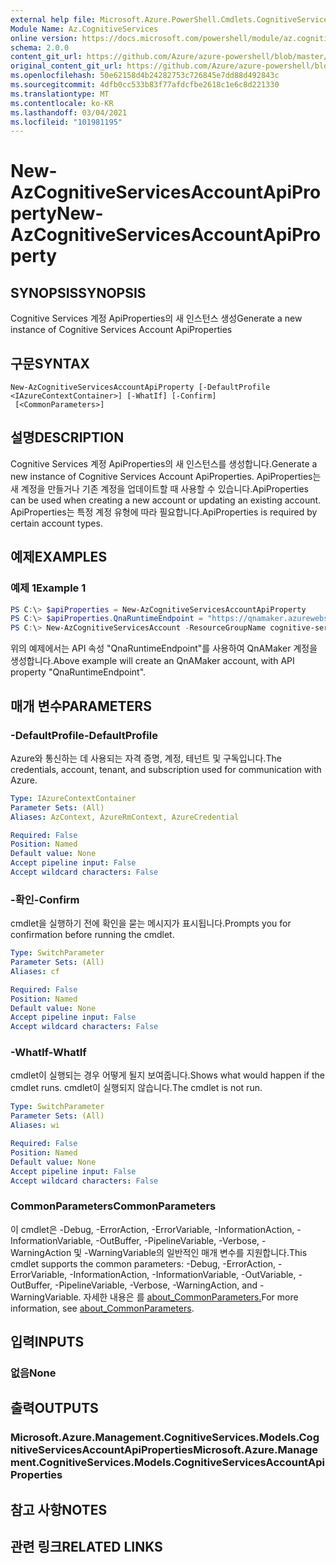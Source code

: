 ```yaml
---
external help file: Microsoft.Azure.PowerShell.Cmdlets.CognitiveServices.dll-Help.xml
Module Name: Az.CognitiveServices
online version: https://docs.microsoft.com/powershell/module/az.cognitiveservices/new-azcognitiveservicesaccountapiproperty
schema: 2.0.0
content_git_url: https://github.com/Azure/azure-powershell/blob/master/src/CognitiveServices/CognitiveServices/help/New-AzCognitiveServicesAccountApiProperty.md
original_content_git_url: https://github.com/Azure/azure-powershell/blob/master/src/CognitiveServices/CognitiveServices/help/New-AzCognitiveServicesAccountApiProperty.md
ms.openlocfilehash: 50e62158d4b24282753c726845e7dd88d492843c
ms.sourcegitcommit: 4dfb0cc533b83f77afdcfbe2618c1e6c8d221330
ms.translationtype: MT
ms.contentlocale: ko-KR
ms.lasthandoff: 03/04/2021
ms.locfileid: "101981195"
---
```

# <span data-ttu-id="11b36-101">New-AzCognitiveServicesAccountApiProperty</span><span class="sxs-lookup"><span data-stu-id="11b36-101">New-AzCognitiveServicesAccountApiProperty</span></span>

## <span data-ttu-id="11b36-102">SYNOPSIS</span><span class="sxs-lookup"><span data-stu-id="11b36-102">SYNOPSIS</span></span>
<span data-ttu-id="11b36-103">Cognitive Services 계정 ApiProperties의 새 인스턴스 생성</span><span class="sxs-lookup"><span data-stu-id="11b36-103">Generate a new instance of Cognitive Services Account ApiProperties</span></span>

## <span data-ttu-id="11b36-104">구문</span><span class="sxs-lookup"><span data-stu-id="11b36-104">SYNTAX</span></span>

```
New-AzCognitiveServicesAccountApiProperty [-DefaultProfile <IAzureContextContainer>] [-WhatIf] [-Confirm]
 [<CommonParameters>]
```

## <span data-ttu-id="11b36-105">설명</span><span class="sxs-lookup"><span data-stu-id="11b36-105">DESCRIPTION</span></span>
<span data-ttu-id="11b36-106">Cognitive Services 계정 ApiProperties의 새 인스턴스를 생성합니다.</span><span class="sxs-lookup"><span data-stu-id="11b36-106">Generate a new instance of Cognitive Services Account ApiProperties.</span></span>
<span data-ttu-id="11b36-107">ApiProperties는 새 계정을 만들거나 기존 계정을 업데이트할 때 사용할 수 있습니다.</span><span class="sxs-lookup"><span data-stu-id="11b36-107">ApiProperties can be used when creating a new account or updating an existing account.</span></span>
<span data-ttu-id="11b36-108">ApiProperties는 특정 계정 유형에 따라 필요합니다.</span><span class="sxs-lookup"><span data-stu-id="11b36-108">ApiProperties is required by certain account types.</span></span>

## <span data-ttu-id="11b36-109">예제</span><span class="sxs-lookup"><span data-stu-id="11b36-109">EXAMPLES</span></span>

### <span data-ttu-id="11b36-110">예제 1</span><span class="sxs-lookup"><span data-stu-id="11b36-110">Example 1</span></span>
```powershell
PS C:\> $apiProperties = New-AzCognitiveServicesAccountApiProperty
PS C:\> $apiProperties.QnaRuntimeEndpoint = "https://qnamaker.azurewebsites.net"
PS C:\> New-AzCognitiveServicesAccount -ResourceGroupName cognitive-services-resource-group -name qnamaker -Type QnAMaker -SkuName S0 -Locatio WestUS -ApiProperty $apiProperties
```

<span data-ttu-id="11b36-111">위의 예제에서는 API 속성 "QnaRuntimeEndpoint"를 사용하여 QnAMaker 계정을 생성합니다.</span><span class="sxs-lookup"><span data-stu-id="11b36-111">Above example will create an QnAMaker account, with API property "QnaRuntimeEndpoint".</span></span>


## <span data-ttu-id="11b36-112">매개 변수</span><span class="sxs-lookup"><span data-stu-id="11b36-112">PARAMETERS</span></span>

### <span data-ttu-id="11b36-113">-DefaultProfile</span><span class="sxs-lookup"><span data-stu-id="11b36-113">-DefaultProfile</span></span>
<span data-ttu-id="11b36-114">Azure와 통신하는 데 사용되는 자격 증명, 계정, 테넌트 및 구독입니다.</span><span class="sxs-lookup"><span data-stu-id="11b36-114">The credentials, account, tenant, and subscription used for communication with Azure.</span></span>

```yaml
Type: IAzureContextContainer
Parameter Sets: (All)
Aliases: AzContext, AzureRmContext, AzureCredential

Required: False
Position: Named
Default value: None
Accept pipeline input: False
Accept wildcard characters: False
```

### <span data-ttu-id="11b36-115">-확인</span><span class="sxs-lookup"><span data-stu-id="11b36-115">-Confirm</span></span>
<span data-ttu-id="11b36-116">cmdlet을 실행하기 전에 확인을 묻는 메시지가 표시됩니다.</span><span class="sxs-lookup"><span data-stu-id="11b36-116">Prompts you for confirmation before running the cmdlet.</span></span>

```yaml
Type: SwitchParameter
Parameter Sets: (All)
Aliases: cf

Required: False
Position: Named
Default value: None
Accept pipeline input: False
Accept wildcard characters: False
```

### <span data-ttu-id="11b36-117">-WhatIf</span><span class="sxs-lookup"><span data-stu-id="11b36-117">-WhatIf</span></span>
<span data-ttu-id="11b36-118">cmdlet이 실행되는 경우 어떻게 될지 보여줍니다.</span><span class="sxs-lookup"><span data-stu-id="11b36-118">Shows what would happen if the cmdlet runs.</span></span>
<span data-ttu-id="11b36-119">cmdlet이 실행되지 않습니다.</span><span class="sxs-lookup"><span data-stu-id="11b36-119">The cmdlet is not run.</span></span>

```yaml
Type: SwitchParameter
Parameter Sets: (All)
Aliases: wi

Required: False
Position: Named
Default value: None
Accept pipeline input: False
Accept wildcard characters: False
```

### <span data-ttu-id="11b36-120">CommonParameters</span><span class="sxs-lookup"><span data-stu-id="11b36-120">CommonParameters</span></span>
<span data-ttu-id="11b36-121">이 cmdlet은 -Debug, -ErrorAction, -ErrorVariable, -InformationAction, -InformationVariable, -OutBuffer, -PipelineVariable, -Verbose, -WarningAction 및 -WarningVariable의 일반적인 매개 변수를 지원합니다.</span><span class="sxs-lookup"><span data-stu-id="11b36-121">This cmdlet supports the common parameters: -Debug, -ErrorAction, -ErrorVariable, -InformationAction, -InformationVariable, -OutVariable, -OutBuffer, -PipelineVariable, -Verbose, -WarningAction, and -WarningVariable.</span></span> <span data-ttu-id="11b36-122">자세한 내용은 를 [about_CommonParameters.](http://go.microsoft.com/fwlink/?LinkID=113216)</span><span class="sxs-lookup"><span data-stu-id="11b36-122">For more information, see [about_CommonParameters](http://go.microsoft.com/fwlink/?LinkID=113216).</span></span>

## <span data-ttu-id="11b36-123">입력</span><span class="sxs-lookup"><span data-stu-id="11b36-123">INPUTS</span></span>

### <span data-ttu-id="11b36-124">없음</span><span class="sxs-lookup"><span data-stu-id="11b36-124">None</span></span>

## <span data-ttu-id="11b36-125">출력</span><span class="sxs-lookup"><span data-stu-id="11b36-125">OUTPUTS</span></span>

### <span data-ttu-id="11b36-126">Microsoft.Azure.Management.CognitiveServices.Models.CognitiveServicesAccountApiProperties</span><span class="sxs-lookup"><span data-stu-id="11b36-126">Microsoft.Azure.Management.CognitiveServices.Models.CognitiveServicesAccountApiProperties</span></span>

## <span data-ttu-id="11b36-127">참고 사항</span><span class="sxs-lookup"><span data-stu-id="11b36-127">NOTES</span></span>

## <span data-ttu-id="11b36-128">관련 링크</span><span class="sxs-lookup"><span data-stu-id="11b36-128">RELATED LINKS</span></span>

